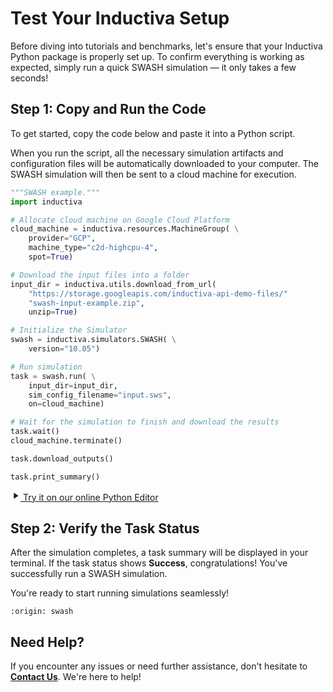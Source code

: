 # Test Your Inductiva Setup
Before diving into tutorials and benchmarks, let's ensure that your Inductiva Python package is properly set up. To confirm everything is working as expected, simply run a quick SWASH simulation — it only takes a few seconds!

## Step 1: Copy and Run the Code
To get started, copy the code below and paste it into a Python script.

When you run the script, all the necessary simulation artifacts and configuration files will be automatically downloaded to your computer. The SWASH simulation will then be sent to a cloud machine for execution.

```python
"""SWASH example."""
import inductiva

# Allocate cloud machine on Google Cloud Platform
cloud_machine = inductiva.resources.MachineGroup( \
    provider="GCP",
    machine_type="c2d-highcpu-4",
    spot=True)

# Download the input files into a folder
input_dir = inductiva.utils.download_from_url(
    "https://storage.googleapis.com/inductiva-api-demo-files/"
    "swash-input-example.zip",
    unzip=True)

# Initialize the Simulator
swash = inductiva.simulators.SWASH( \
    version="10.05")

# Run simulation 
task = swash.run( \
    input_dir=input_dir,
    sim_config_filename="input.sws",
    on=cloud_machine)

# Wait for the simulation to finish and download the results
task.wait()
cloud_machine.terminate()

task.download_outputs()

task.print_summary()
```

<a href="https://console-dev.inductiva.ai/editor?simulator_name=swash" class="try-playground-button" target="_blank">
  <svg class="icon" xmlns="http://www.w3.org/2000/svg" width="16" height="16" viewBox="0 0 24 24" fill="currentColor">
    <path d="M8 5v14l11-7z"/>
  </svg>
  Try it on our online Python Editor
</a>

## Step 2: Verify the Task Status
After the simulation completes, a task summary will be displayed in your terminal. If the task status shows **Success**, congratulations! You've successfully run a SWASH simulation.

You're ready to start running simulations seamlessly!

```{banner_small}
:origin: swash
```

## Need Help?
If you encounter any issues or need further assistance, don't hesitate to [**Contact Us**](mailto:support@inductiva.ai). We're here to help!
